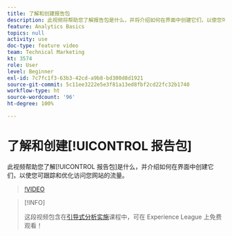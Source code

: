 ```yaml
---
title: 了解和创建报告包
description: 此视频将帮助您了解报告包是什么，并将介绍如何在界面中创建它们，以使您可跟踪和优化访问您网站的人员。
feature: Analytics Basics
topics: null
activity: use
doc-type: feature video
team: Technical Marketing
kt: 3574
role: User
level: Beginner
exl-id: 7c7fc1f3-63b3-42cd-a9b8-bd300d8d1921
source-git-commit: 5c11ee3222e5e3f81a13ed8fbf2cd22fc32b1740
workflow-type: ht
source-wordcount: '96'
ht-degree: 100%

---
```


# 了解和创建[!UICONTROL 报告包]

此视频帮助您了解[!UICONTROL 报告包]是什么，并介绍如何在界面中创建它们，以使您可跟踪和优化访问您网站的流量。

>[!VIDEO](https://video.tv.adobe.com/v/28773/?quality=12)

>[!INFO]
>
> 这段视频包含在[引导式分析实施](https://experienceleague.adobe.com/?recommended=Analytics-D-1-2019.1)课程中，可在 Experience League 上免费观看！